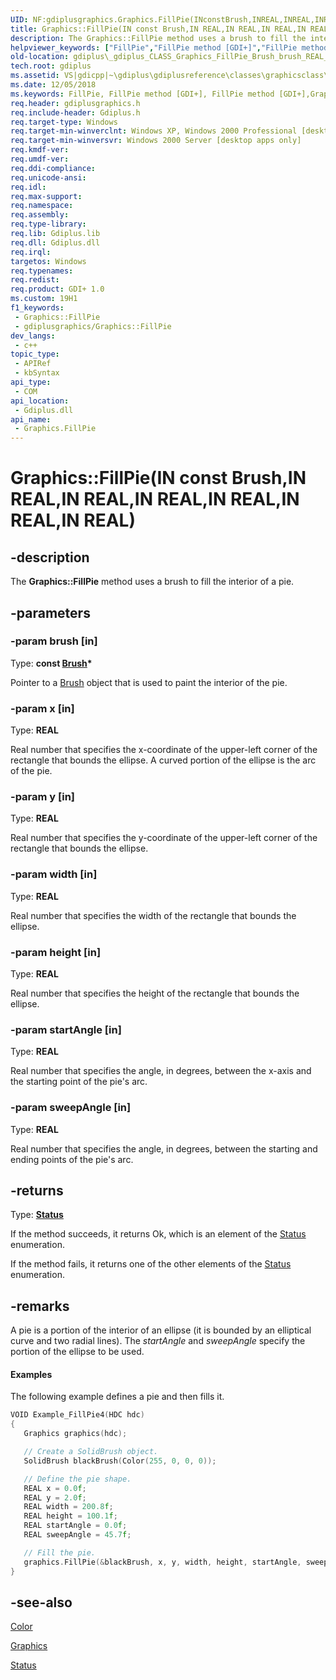 ```yaml
---
UID: NF:gdiplusgraphics.Graphics.FillPie(INconstBrush,INREAL,INREAL,INREAL,INREAL,INREAL,INREAL)
title: Graphics::FillPie(IN const Brush,IN REAL,IN REAL,IN REAL,IN REAL,IN REAL,IN REAL) (gdiplusgraphics.h)
description: The Graphics::FillPie method uses a brush to fill the interior of a pie.
helpviewer_keywords: ["FillPie","FillPie method [GDI+]","FillPie method [GDI+]","Graphics class","Graphics class [GDI+]","FillPie method","Graphics.FillPie","Graphics.FillPie(IN const Brush","IN REAL","IN REAL","IN REAL","IN REAL","IN REAL","IN REAL)","Graphics.FillPie(const Brush*","REAL","REAL","REAL","REAL","REAL","REAL)","Graphics::FillPie","Graphics::FillPie(IN const Brush","IN REAL","IN REAL","IN REAL","IN REAL","IN REAL","IN REAL)","_gdiplus_CLASS_Graphics_FillPie_Brush_brush_REAL_x_REAL_y_REAL_width_REAL_height_REAL_startAngle_REA","gdiplus._gdiplus_CLASS_Graphics_FillPie_Brush_brush_REAL_x_REAL_y_REAL_width_REAL_height_REAL_startAngle_REA"]
old-location: gdiplus\_gdiplus_CLASS_Graphics_FillPie_Brush_brush_REAL_x_REAL_y_REAL_width_REAL_height_REAL_startAngle_REA.htm
tech.root: gdiplus
ms.assetid: VS|gdicpp|~\gdiplus\gdiplusreference\classes\graphicsclass\graphicsmethods\graphicsfillpiemethods\fillpie_76brushbrush_realx_realy_realwidth_realh.htm
ms.date: 12/05/2018
ms.keywords: FillPie, FillPie method [GDI+], FillPie method [GDI+],Graphics class, Graphics class [GDI+],FillPie method, Graphics.FillPie, Graphics.FillPie(IN const Brush,IN REAL,IN REAL,IN REAL,IN REAL,IN REAL,IN REAL), Graphics.FillPie(const Brush*,REAL,REAL,REAL,REAL,REAL,REAL), Graphics::FillPie, Graphics::FillPie(IN const Brush,IN REAL,IN REAL,IN REAL,IN REAL,IN REAL,IN REAL), _gdiplus_CLASS_Graphics_FillPie_Brush_brush_REAL_x_REAL_y_REAL_width_REAL_height_REAL_startAngle_REA, gdiplus._gdiplus_CLASS_Graphics_FillPie_Brush_brush_REAL_x_REAL_y_REAL_width_REAL_height_REAL_startAngle_REA
req.header: gdiplusgraphics.h
req.include-header: Gdiplus.h
req.target-type: Windows
req.target-min-winverclnt: Windows XP, Windows 2000 Professional [desktop apps only]
req.target-min-winversvr: Windows 2000 Server [desktop apps only]
req.kmdf-ver: 
req.umdf-ver: 
req.ddi-compliance: 
req.unicode-ansi: 
req.idl: 
req.max-support: 
req.namespace: 
req.assembly: 
req.type-library: 
req.lib: Gdiplus.lib
req.dll: Gdiplus.dll
req.irql: 
targetos: Windows
req.typenames: 
req.redist: 
req.product: GDI+ 1.0
ms.custom: 19H1
f1_keywords:
 - Graphics::FillPie
 - gdiplusgraphics/Graphics::FillPie
dev_langs:
 - c++
topic_type:
 - APIRef
 - kbSyntax
api_type:
 - COM
api_location:
 - Gdiplus.dll
api_name:
 - Graphics.FillPie
---
```


# Graphics::FillPie(IN const Brush,IN REAL,IN REAL,IN REAL,IN REAL,IN REAL,IN REAL)


## -description

The <b>Graphics::FillPie</b> method uses a brush to fill the interior of a pie.

## -parameters

### -param brush [in]

Type: <b>const <a href="https://docs.microsoft.com/windows/desktop/api/gdiplusbrush/nl-gdiplusbrush-brush">Brush</a>*</b>

Pointer to a 
					<a href="https://docs.microsoft.com/windows/desktop/api/gdiplusbrush/nl-gdiplusbrush-brush">Brush</a> object that is used to paint the interior of the pie.

### -param x [in]

Type: <b>REAL</b>

Real number that specifies the x-coordinate of the upper-left corner of the rectangle that bounds the ellipse. A curved portion of the ellipse is the arc of the pie.

### -param y [in]

Type: <b>REAL</b>

Real number that specifies the y-coordinate of the upper-left corner of the rectangle that bounds the ellipse.

### -param width [in]

Type: <b>REAL</b>

Real number that specifies the width of the rectangle that bounds the ellipse.

### -param height [in]

Type: <b>REAL</b>

Real number that specifies the height of the rectangle that bounds the ellipse.

### -param startAngle [in]

Type: <b>REAL</b>

Real number that specifies the angle, in degrees, between the x-axis and the starting point of the pie's arc.

### -param sweepAngle [in]

Type: <b>REAL</b>

Real number that specifies the angle, in degrees, between the starting and ending points of the pie's arc.

## -returns

Type: <b><a href="https://docs.microsoft.com/windows/desktop/api/gdiplustypes/ne-gdiplustypes-status">Status</a></b>

If the method succeeds, it returns Ok, which is an element of the <a href="https://docs.microsoft.com/windows/desktop/api/gdiplustypes/ne-gdiplustypes-status">Status</a> enumeration.

If the method fails, it returns one of the other elements of the <a href="https://docs.microsoft.com/windows/desktop/api/gdiplustypes/ne-gdiplustypes-status">Status</a> enumeration.

## -remarks

A pie is a portion of the interior of an ellipse (it is bounded by an elliptical curve and two radial lines). The 
				<i>startAngle</i> and <i>sweepAngle</i> specify the portion of the ellipse to be used.


#### Examples



The following example defines a pie and then fills it.


```cpp
VOID Example_FillPie4(HDC hdc)
{
   Graphics graphics(hdc);

   // Create a SolidBrush object.
   SolidBrush blackBrush(Color(255, 0, 0, 0));

   // Define the pie shape.
   REAL x = 0.0f;
   REAL y = 2.0f;
   REAL width = 200.8f;
   REAL height = 100.1f;
   REAL startAngle = 0.0f;
   REAL sweepAngle = 45.7f;

   // Fill the pie.
   graphics.FillPie(&blackBrush, x, y, width, height, startAngle, sweepAngle);
}
```

## -see-also

<a href="https://docs.microsoft.com/windows/desktop/api/gdipluscolor/nl-gdipluscolor-color">Color</a>



<a href="https://docs.microsoft.com/windows/desktop/api/gdiplusgraphics/nl-gdiplusgraphics-graphics">Graphics</a>



<a href="https://docs.microsoft.com/windows/desktop/api/gdiplustypes/ne-gdiplustypes-status">Status</a>

